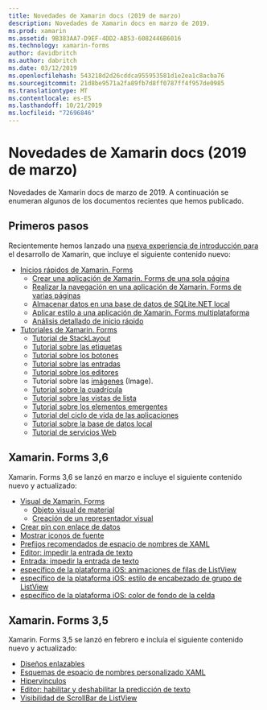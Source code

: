 ```yaml
---
title: Novedades de Xamarin docs (2019 de marzo)
description: Novedades de Xamarin docs en marzo de 2019.
ms.prod: xamarin
ms.assetid: 9B383AA7-D9EF-4DD2-AB53-6082446B6016
ms.technology: xamarin-forms
author: davidbritch
ms.author: dabritch
ms.date: 03/12/2019
ms.openlocfilehash: 543218d2d26cddca955953581d1e2ea1c8acba76
ms.sourcegitcommit: 21d8be9571a2fa89fb7d8ff0787ff4f957de0985
ms.translationtype: MT
ms.contentlocale: es-ES
ms.lasthandoff: 10/21/2019
ms.locfileid: "72696846"
---
```

# <a name="xamarin-docs-whats-new-march-2019"></a>Novedades de Xamarin docs (2019 de marzo)

Novedades de Xamarin docs de marzo de 2019. A continuación se enumeran algunos de los documentos recientes que hemos publicado.

## <a name="get-started"></a>Primeros pasos

Recientemente hemos lanzado una [nueva experiencia de introducción para](~/get-started/index.yml) el desarrollo de Xamarin, que incluye el siguiente contenido nuevo:

- [Inicios rápidos de Xamarin. Forms](~/get-started/quickstarts/index.yml)
  - [Crear una aplicación de Xamarin. Forms de una sola página](~/get-started/quickstarts/single-page.md)
  - [Realizar la navegación en una aplicación de Xamarin. Forms de varias páginas](~/get-started/quickstarts/multi-page.md)
  - [Almacenar datos en una base de datos de SQLite.NET local](~/get-started/quickstarts/database.md)
  - [Aplicar estilo a una aplicación de Xamarin. Forms multiplataforma](~/get-started/quickstarts/styling.md)
  - [Análisis detallado de inicio rápido](~/get-started/quickstarts/deepdive.md)
- [Tutoriales de Xamarin. Forms](~/get-started/tutorials/index.yml)
  - [Tutorial de StackLayout](~/get-started/tutorials/stacklayout/index.yml)
  - [Tutorial sobre las etiquetas](~/get-started/tutorials/label/index.yml)
  - [Tutorial sobre los botones](~/get-started/tutorials/button/index.yml)
  - [Tutorial sobre las entradas](~/get-started/tutorials/entry/index.yml)
  - [Tutorial sobre los editores](~/get-started/tutorials/editor/index.yml)
  - Tutorial sobre las [imágenes](~/get-started/tutorials/image/index.yml) (Image).
  - [Tutorial sobre la cuadrícula](~/get-started/tutorials/grid/index.yml)
  - [Tutorial sobre las vistas de lista](~/get-started/tutorials/listview/index.yml)
  - [Tutorial sobre los elementos emergentes](~/get-started/tutorials/pop-ups/index.yml)
  - [Tutorial del ciclo de vida de las aplicaciones](~/get-started/tutorials/app-lifecycle/index.yml)
  - [Tutorial sobre la base de datos local](~/get-started/tutorials/local-database/index.yml)
  - [Tutorial de servicios Web](~/get-started/tutorials/web-service/index.yml)

## <a name="xamarinforms-36"></a>Xamarin. Forms 3,6

Xamarin. Forms 3,6 se lanzó en marzo e incluye el siguiente contenido nuevo y actualizado:

- [Visual de Xamarin. Forms](~/xamarin-forms/user-interface/visual/index.md)
  - [Objeto visual de material](~/xamarin-forms/user-interface/visual/material-visual.md)
  - [Creación de un representador visual](~/xamarin-forms/user-interface/visual/create.md)
- [Crear pin con enlace de datos](~/xamarin-forms/user-interface/map/pins.md#create-pins-with-data-binding)
- [Mostrar iconos de fuente](~/xamarin-forms/user-interface/text/fonts.md#display-font-icons)
- [Prefijos recomendados de espacio de nombres de XAML](~/xamarin-forms/xaml/custom-prefix.md)
- [Editor: impedir la entrada de texto](~/xamarin-forms/user-interface/text/editor.md#preventing-text-entry)
- [Entrada: impedir la entrada de texto](~/xamarin-forms/user-interface/text/entry.md#preventing-text-entry)
- [específico de la plataforma iOS: animaciones de filas de ListView](~/xamarin-forms/platform/ios/listview-row-animations.md)
- [específico de la plataforma iOS: estilo de encabezado de grupo de ListView](~/xamarin-forms/platform/ios/listview-group-header-style.md)
- [específico de la plataforma iOS: color de fondo de la celda](~/xamarin-forms/platform/ios/cell-background-color.md)

## <a name="xamarinforms-35"></a>Xamarin. Forms 3,5

Xamarin. Forms 3,5 se lanzó en febrero e incluía el siguiente contenido nuevo y actualizado:

- [Diseños enlazables](~/xamarin-forms/user-interface/layouts/bindable-layouts.md)
- [Esquemas de espacio de nombres personalizado XAML](~/xamarin-forms/xaml/custom-namespace-schemas.md)
- [Hipervínculos](~/xamarin-forms/user-interface/text/label.md#hyperlinks)
- [Editor: habilitar y deshabilitar la predicción de texto](~/xamarin-forms/user-interface/text/editor.md#enabling-and-disabling-text-prediction)
- [Visibilidad de ScrollBar de ListView](~/xamarin-forms/user-interface/listview/customizing-list-appearance.md#scrollbar-visibility)
